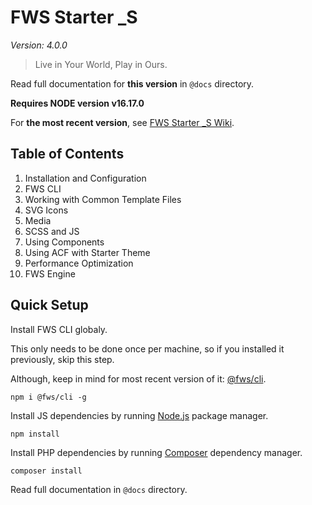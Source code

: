 # FWS Starter _S
*Version: 4.0.0*

> Live in Your World, Play in Ours.

Read full documentation for **this version** in `@docs` directory.

**Requires NODE version v16.17.0**

For **the most recent version**, see [FWS Starter _S Wiki](https://github.com/fws-solutions/starter_s/wiki).

## Table of Contents

01. Installation and Configuration
02. FWS CLI
03. Working with Common Template Files
04. SVG Icons
05. Media
06. SCSS and JS
07. Using Components
08. Using ACF with Starter Theme
09. Performance Optimization
10. FWS Engine

## Quick Setup

Install FWS CLI globaly.

This only needs to be done once per machine, so if you installed it previously, skip this step.

Although, keep in mind for most recent version of it: [@fws/cli](https://www.npmjs.com/package/@fws/cli).

    npm i @fws/cli -g

Install JS dependencies by running [Node.js](https://nodejs.org/en/) package manager.

    npm install

Install PHP dependencies by running [Composer](https://getcomposer.org/doc/00-intro.md) dependency manager.

    composer install

Read full documentation in `@docs` directory.
